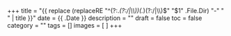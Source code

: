 +++
title = "{{ replace (replaceRE "^(?:.*(?:/|\\\\))(.*)(?:/|\\\\)$" "$1" .File.Dir) "-" " " | title }}"
date = {{ .Date }}
description = "" 
draft = false
toc = false
category = ""
tags = []
images = [
] 
+++



<!--more-->